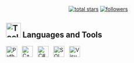 <!-- Social badges section -->
<!-- Badges with custom icons - https://github.com/DenverCoder1/custom-icon-badges -->
<!-- View counter - https://github.com/DenverCoder1/Simple-View-Counter -->
<p align="center">
  <a href="https://github.com/DenverCoder1?tab=repositories&sort=stargazers">
    <img alt="total stars" title="Total stars on GitHub" src="https://custom-icon-badges.demolab.com/github/stars/jacobstxt?color=55960c&style=for-the-badge&labelColor=488207&logo=star"/></a>
  <a href="https://github.com/jacobstxt?tab=followers">
    <img alt="followers" title="Follow me on Github" src="https://custom-icon-badges.demolab.com/github/followers/jacobstxt?color=236ad3&labelColor=1155ba&style=for-the-badge&logo=person-add&label=Follow&logoColor=white"/></a>
</p>


## <img src="https://media.giphy.com/media/2IudUHdI075HL02Pkk/giphy.gif" width="40px" alt="Tools GIF" /> Languages and Tools

<img align="left" alt="Python" width="30px" style="padding-right:10px;" src="https://cdn.jsdelivr.net/gh/devicons/devicon@latest/icons/python/python-original.svg"/>
<img align="left" alt="C++" width="30px" style="padding-right:10px;" src="https://cdn.jsdelivr.net/gh/devicons/devicon@latest/icons/cplusplus/cplusplus-original.svg" />
<img align="left" alt="C#" width="30px" style="padding-right:10px;" src="https://cdn.jsdelivr.net/gh/devicons/devicon@latest/icons/csharp/csharp-original.svg" />
<img align="left" alt="SQL" width="30px" style="padding-right:10px;" src="https://cdn.jsdelivr.net/gh/devicons/devicon@latest/icons/microsoftsqlserver/microsoftsqlserver-original.svg" />

<img align="left" alt="Visual Studio" width="30px" style="padding-right:10px;" src="https://cdn.jsdelivr.net/gh/devicons/devicon@latest/icons/visualstudio/visualstudio-original.svg" />

<br/>

#

